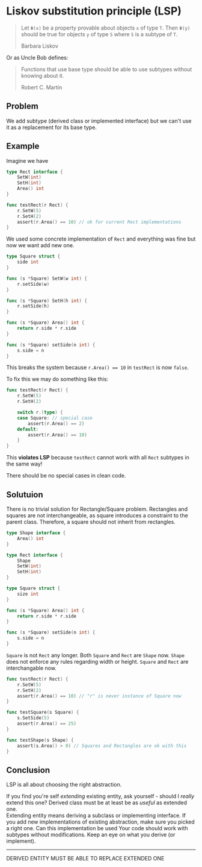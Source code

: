 # Liskov substitution principle (LSP)

> Let `Φ(x)` be a property provable about objects `x` of type `T`. Then `Φ(y)` should be true for objects `y` of type `S` where `S` is a subtype of `T`.
>
> Barbara Liskov

Or as Uncle Bob defines:

> Functions that use base type should be able to use subtypes without knowing about it.
>
> Robert C. Martin

## Problem

We add subtype (derived class or implemented interface) but we can't use it as a replacement for its base type.

## Example

Imagine we have

```go
type Rect interface {
    SetW(int)
    SetH(int)
    Area() int
}

func testRect(r Rect) {
    r.SetW(5)
    r.SetH(2)
    assert(r.Area() == 10) // ok for current Rect implementations
}
```

We used some concrete implementation of `Rect` and everything was fine but now we want add new one.

```go
type Square struct {
    side int
}

func (s *Square) SetW(w int) {
    r.setSide(w)
}

func (s *Square) SetH(h int) {
    r.setSide(h)
}

func (s *Square) Area() int {
    return r.side * r.side
}

func (s *Square) setSide(n int) {
    s.side = n
}
```

This breaks the system because `r.Area() == 10` in `testRect` is now `false`.

To fix this we may do something like this:

```go
func testRect(r Rect) {
    r.SetW(5)
    r.SetH(2)

    switch r.(type) {
    case Square: // special case
        assert(r.Area() == 2)
    default:
        assert(r.Area() == 10)
    }
}
```

This **violates LSP** because `testRect` cannot work with all `Rect` subtypes in the same way!

There should be no special cases in clean code.

## Solutuion

There is no trivial solution for Rectangle/Square problem. Rectangles and squares are not interchangeable, as square introduces a constraint to the parent class. Therefore, a square should not inherit from rectangles.

```go
type Shape interface {
    Area() int
}

type Rect interface {
    Shape
    SetW(int)
    SetH(int)
}

type Square struct {
    size int
}

func (s *Square) Area() int {
    return r.side * r.side
}

func (s *Square) setSide(n int) {
    s.side = n
}
```

`Square` is not `Rect` any longer. Both `Square` and `Rect` are `Shape` now. `Shape` does not enforce any rules regarding width or height. `Square` and `Rect` are interchangable now.

```go
func testRect(r Rect) {
    r.SetW(5)
    r.SetH(2)
    assert(r.Area() == 10) // "r" is never instance of Square now
}

func testSquare(s Square) {
    s.SetSide(5)
    assert(r.Area() == 25)
}

func testShape(s Shape) {
    assert(s.Area() > 0) // Squares and Rectangles are ok with this
}
```

## Conclusion

LSP is all about choosing the right abstraction.

If you find you're self _extending_ existing entity, ask yourself - should I _really_ extend this one?
Derived class must be at least be as _useful_ as extended one.  
Extending entity means deriving a subclass or implementing interface.
If you add new implementations of existing abstraction, make sure you picked a right one.
Can this implementation be used
Your code should work with subtypes without modifications. Keep an eye on what you derive (or implement).

---

DERIVED ENTITY MUST BE ABLE TO REPLACE EXTENDED ONE
